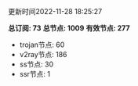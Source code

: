 更新时间2022-11-28 18:25:27

**总订阅: 73**
**总节点: 1009**
**有效节点: 277**
- trojan节点: 60
- v2ray节点: 186
- ss节点: 30
- ssr节点: 1
